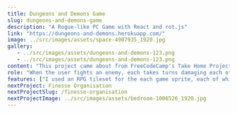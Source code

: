 ```yaml
---
title: Dungeons and Demons Game
slug: dungeons-and-demons-game
description: "A Rogue-like PC Game with React and rot.js"
link: "https://dungeons-and-demons.herokuapp.com/"
image: ../src/images/assets/space-4907935_1920.jpg
gallery:
   - ../src/images/assets/dungeons-and-demons-123.png
   - ../src/images/assets/dungeons-and-demons-123.png
content: "This project came about from FreeCodeCamp's Take Home Projects challenge. The challenge was to build a roguelike dungeon crawler game like Pixel Dungeon and Rogue. For this I used rot.js, a rogue-like toolkit for Javascript which enables traditional chores of roguelike programming. Using this toolkit as a backbone, I was able to build my game strategy into five levels, each level introducing stronger oppnonents and weapons to help defeat them."
role: "When the user fights an enemy, each takes turns damaging each other until someone loses. The user has to maintain enough health (from the potions) and strength (from the weapons) in order to defeat the enemy. In order to proceed to the next level the user will have to defeat the arch mage.The user can move anywhere within the map's boundaries, but can't move through an enemy until it's beaten. Much of the map is hidden. When the user takes a step, all spaces that are within a certain number of spaces from the user are revealed."
features: ["I used an RPG tileset for the each game sprite, each of which is 32x32 pixel large.", "Back-end: Node.js.Front-end: ReactJS, CSS, ROT.js"]
nextProject: Finesse Organisation
nextProjectSlug: /finesse-organisation
nextProjectImage: ../src/images/assets/bedroom-1006526_1920.jpg
---
```

